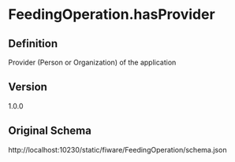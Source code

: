 # FeedingOperation.hasProvider

## Definition
Provider (Person or Organization) of the application

## Version
1.0.0

## Original Schema
http://localhost:10230/static/fiware/FeedingOperation/schema.json

